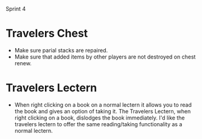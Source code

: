 Sprint 4

# Travelers Chest

* Make sure parial stacks are repaired. 
* Make sure that added items by other players are not destroyed on chest renew.


# Travelers Lectern

* When right clicking on a book on a normal lectern it allows you to read the book and gives an option of taking it. The Travelers Lectern, when right clicking on a book, dislodges the book immediately. I'd like the travelers lectern to offer the same reading/taking functionality as a normal lectern. 